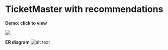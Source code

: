 # TicketMaster with recommendations
**Demo: click to view**

[![](http://img.youtube.com/vi/cIJlQOTnPCE/0.jpg)](http://www.youtube.com/watch?v=cIJlQOTnPCE "")

**ER diagram**
![alt text](https://s3.us-west-2.amazonaws.com/secure.notion-static.com/e3762d92-bf3e-4873-b0d8-7cedbcba4dd6/Image-1.jpg?AWSAccessKeyId=ASIAT73L2G45NFVZU4GB&Expires=1552414066&Signature=ItaYoFoVqj8uQvJ6r8C0q2oBcjI%3D&response-content-disposition=filename%20%3D%22Image-1.jpg%22&x-amz-security-token=FQoGZXIvYXdzEO7%2F%2F%2F%2F%2F%2F%2F%2F%2F%2FwEaDHrftlyRjJqYdihRbiK3A1dupQwVLIySSXxlheIkvZNvGjQNa3L56JZTOdF7d29ASMSLE57wgQ7X5gueY6Y5VwwtvDP%2Fb1EAevG507m5WbgWqVlOX0Zj4%2FNc7ny1D7mr4Q1j55AIkhuMfIZmtmPDCIjPbi2Q5fl9IlWWz75AqSYZKoaDwngWs0vny%2FZMQzrBwtjrx1R0Aa2ETmu6ObTxqVzS5l4CEiZk%2BIETvSYzGXQpVvHVnJBLUNvaF%2BgkhV6Rroa4%2B3LSZlPXzcR2Z1CNXD5OJQbyvy9d1YQPBAdIt9sJ1nqVY%2BxMEQL1IaI5E%2BhEvfsgDprNL2oDg6a6BBMtli74WxSNXV1%2B2I%2B7tONDjlXo0k3GjWNzGKs1CTceER7icyAqP2UrHITG5SjgzVau%2BIkkZKXTbWOfl2Dt4%2F9KkY4uaftRyNpANJKR0EJ1CseJJlReDtl0oJJhFZVLYoxr5ec2hgxAriBdgVFwCVhljt6PLTrhvQLNLoDibxqGhRMga6y8c%2FTzV1zs581FfSEFVf9%2FPUABLrsonKYcHuyr%2ByGxXLuAiuSylfl%2BXWgmCeJIRjQ7skx01o%2BFQSOvBk%2BFlMmcJ8H8%2F7co8K6Z5AU%3D)
